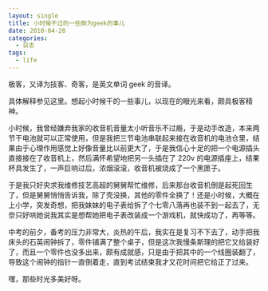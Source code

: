 ```yaml
---
layout: single
title: 小时候干过的一些颇为geek的事儿
date: 2010-04-28
categories:
  - 日志
tags:
  - life
---
```


极客，又译为技客、奇客，是英文单词 geek 的音译。

具体解释参见这里。想起小时候干的一些事儿，以现在的眼光来看，颇具极客精神。

小时候，我曾经嫌弃我家的收音机音量太小听音乐不过瘾，于是动手改造，本来两节干电池就可以正常使用，但是我把三节电池串联起来接在收音机的电池仓里，结果由于心理作用感觉上好像音量比以前更大了，于是我信心十足的把一个电源插头直接接在了收音机上，然后满怀希望地把另一头插在了 220v 的电源插座上，结果杯具发生了，一声巨响过后，浓烟滚滚，收音机被烧成了一个黑匣子。

于是我只好央求我维修技艺高超的舅舅帮忙维修，后来那台收音机倒是起死回生了，但是舅舅悄悄告诉我，除了壳没换，其他的零件全换了！还是小时候，大概在上小学，突发奇想，把我妹妹的电子表给拆了个七零八落再也装不到一起去了，无奈只好哄她说我其实是想帮她把电子表改装成一个游戏机，就快成功了，再等等。

中考的前夕，备考的压力非常大，炎热的午后，我实在是复习不下去了，动手把我床头的石英闹钟拆了，零件铺满了整个桌子，但是这次我慢条斯理的把它又给装好了，而且一个零件也没多出来，颇有成就感，只是由于把其中的一个线圈装翻了，导致这个闹钟的指针一直倒着走，直到考试结束我才又花时间把它给正了过来。

嘿，那些时光多美好呀。
